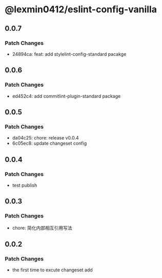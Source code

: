 # @lexmin0412/eslint-config-vanilla

## 0.0.7

### Patch Changes

- 24894ca: feat: add stylelint-config-standard pacakge

## 0.0.6

### Patch Changes

- ed452c4: add commitlint-plugin-standard package

## 0.0.5

### Patch Changes

- da04c25: chore: release v0.0.4
- 6c05ec8: update changeset config

## 0.0.4

### Patch Changes

- test publish

## 0.0.3

### Patch Changes

- chore: 简化内部相互引用写法

## 0.0.2

### Patch Changes

- the first time to excute changeset add
